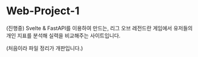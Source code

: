 # Web-Project-1 

(진행중)
Svelte & FastAPI를 이용하여 만드는, 
리그 오브 레전드란 게임에서 유저들의 개인 지표를 분석해
실력을 비교해주는 사이트입니다.

(처음이라 파일 정리가 개판입니다.)
